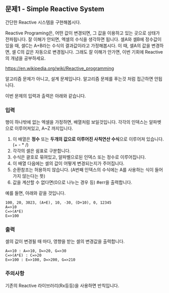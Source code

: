 ## 문제1 - Simple Reactive System

간단한 Reactive 시스템을 구현해봅시다.

Reactive Programing은, 어떤 값이 변경되면, 그 값을 이용하고 있는 곳으로 상태가 전파됩니다.
잘 이해가 안되면, 엑셀의 수식을 생각하면 됩니다.
셀A와 셀B에 정수값이 있을 때, 셀C는 A+B라는 수식의 결과값이라고 가정해봅시다.
이 때, 셀A의 값을 변경하면, 셀 C의 값은 자동으로 변경됩니다.
그래도 잘 이해가 안가면, 이번 기회에 Reactive의 개념을 공부하세요.

https://en.wikipedia.org/wiki/Reactive_programming

알고리즘 문제가 아니고, 설계 문제입니다. 
알고리즘 문제를 푸는것 처럼 접근하면 안됩니다.

이번 문제의 입력과 출력은 아래와 같습니다.

### 입력
행이 하나밖에 없는 엑셀을 가정하면, 배열처럼 보일것입니다.
각각의 인덱스는 알파벳으로 이루어져있고, A~Z 까지입니다.

1. 이 배열은 **정수** 또는 **두개의 값으로 이루어진 사칙연산 수식**으로 이루어져 있습니다. (+ - * /)
2. 각각의 셀은 쉼표로 구분합니다.
3. 수식은 괄호로 묶여있고, 알파벨으로된 인덱스 또는 정수로 이루어집니다. 
4. 이 배열 다음에는 셀의 값이 어떻게 변경되는지가 주어집니다.
5. 순환참조는 허용하지 않습니다. (A번째 인덱스의 수식에는 A를 사용하는 식이 들어가지 않는다는 뜻)
6. 값을 계산할 수 없다면(0으로 나누는 경우 등) #err을 출력합니다.

예를 들면, 아래와 같을 것입니다.

```text
100, 20, 3023, (A+E), 10, -30, (D+10), 0, 12345
A=>10
C=>(A*E)
E=>100
```

### 출력
셀의 값이 변경될 때 마다, 영향을 받는 셀의 변경값을 출력합니다.

```text
A=>10 : A=>10, D=>20, G=>30
C=>(A*E) : C=>20
E=>100 : E=>100, D=>200, G=>210
```

### 주의사항
기존의 Reactive 라이브러리(Rx등등)을 사용하면 반칙입니다.
